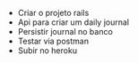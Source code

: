 - Criar o projeto rails
- Api para criar um daily journal
- Persistir journal no banco
- Testar via postman
- Subir no heroku
 